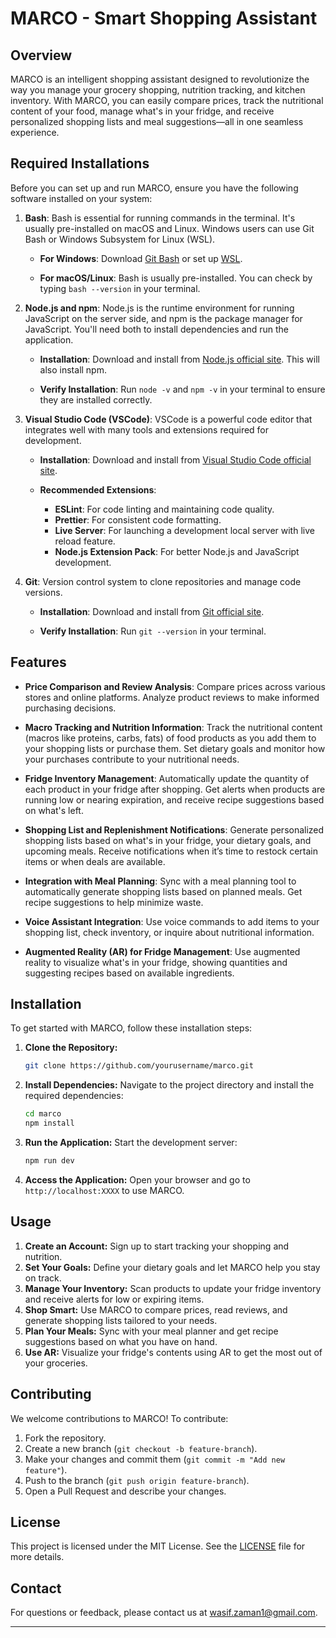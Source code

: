 

# MARCO - Smart Shopping Assistant

## Overview
MARCO is an intelligent shopping assistant designed to revolutionize the way you manage your grocery shopping, nutrition tracking, and kitchen inventory. With MARCO, you can easily compare prices, track the nutritional content of your food, manage what's in your fridge, and receive personalized shopping lists and meal suggestions—all in one seamless experience.

## Required Installations

Before you can set up and run MARCO, ensure you have the following software installed on your system:

1. **Bash**: Bash is essential for running commands in the terminal. It's usually pre-installed on macOS and Linux. Windows users can use Git Bash or Windows Subsystem for Linux (WSL).

   - **For Windows**: Download [Git Bash](https://gitforwindows.org/) or set up [WSL](https://docs.microsoft.com/en-us/windows/wsl/install).
   
   - **For macOS/Linux**: Bash is usually pre-installed. You can check by typing `bash --version` in your terminal.

2. **Node.js and npm**: Node.js is the runtime environment for running JavaScript on the server side, and npm is the package manager for JavaScript. You'll need both to install dependencies and run the application.

   - **Installation**: Download and install from [Node.js official site](https://nodejs.org/). This will also install npm.
   
   - **Verify Installation**: Run `node -v` and `npm -v` in your terminal to ensure they are installed correctly.

3. **Visual Studio Code (VSCode)**: VSCode is a powerful code editor that integrates well with many tools and extensions required for development.

   - **Installation**: Download and install from [Visual Studio Code official site](https://code.visualstudio.com/).
   
   - **Recommended Extensions**:
     - **ESLint**: For code linting and maintaining code quality.
     - **Prettier**: For consistent code formatting.
     - **Live Server**: For launching a development local server with live reload feature.
     - **Node.js Extension Pack**: For better Node.js and JavaScript development.

4. **Git**: Version control system to clone repositories and manage code versions.

   - **Installation**: Download and install from [Git official site](https://git-scm.com/).
   
   - **Verify Installation**: Run `git --version` in your terminal.

## Features
- **Price Comparison and Review Analysis**: Compare prices across various stores and online platforms. Analyze product reviews to make informed purchasing decisions.
  
- **Macro Tracking and Nutrition Information**: Track the nutritional content (macros like proteins, carbs, fats) of food products as you add them to your shopping lists or purchase them. Set dietary goals and monitor how your purchases contribute to your nutritional needs.

- **Fridge Inventory Management**: Automatically update the quantity of each product in your fridge after shopping. Get alerts when products are running low or nearing expiration, and receive recipe suggestions based on what's left.

- **Shopping List and Replenishment Notifications**: Generate personalized shopping lists based on what's in your fridge, your dietary goals, and upcoming meals. Receive notifications when it’s time to restock certain items or when deals are available.

- **Integration with Meal Planning**: Sync with a meal planning tool to automatically generate shopping lists based on planned meals. Get recipe suggestions to help minimize waste.

- **Voice Assistant Integration**: Use voice commands to add items to your shopping list, check inventory, or inquire about nutritional information.

- **Augmented Reality (AR) for Fridge Management**: Use augmented reality to visualize what's in your fridge, showing quantities and suggesting recipes based on available ingredients.

## Installation
To get started with MARCO, follow these installation steps:

1. **Clone the Repository:**
   ```bash
   git clone https://github.com/yourusername/marco.git
   ```

2. **Install Dependencies:**
   Navigate to the project directory and install the required dependencies:
   ```bash
   cd marco
   npm install
   ```

3. **Run the Application:**
   Start the development server:
   ```bash
   npm run dev
   ```

4. **Access the Application:**
   Open your browser and go to `http://localhost:XXXX` to use MARCO.

## Usage
1. **Create an Account:** Sign up to start tracking your shopping and nutrition.
2. **Set Your Goals:** Define your dietary goals and let MARCO help you stay on track.
3. **Manage Your Inventory:** Scan products to update your fridge inventory and receive alerts for low or expiring items.
4. **Shop Smart:** Use MARCO to compare prices, read reviews, and generate shopping lists tailored to your needs.
5. **Plan Your Meals:** Sync with your meal planner and get recipe suggestions based on what you have on hand.
6. **Use AR:** Visualize your fridge's contents using AR to get the most out of your groceries.

## Contributing
We welcome contributions to MARCO! To contribute:

1. Fork the repository.
2. Create a new branch (`git checkout -b feature-branch`).
3. Make your changes and commit them (`git commit -m "Add new feature"`).
4. Push to the branch (`git push origin feature-branch`).
5. Open a Pull Request and describe your changes.

## License
This project is licensed under the MIT License. See the [LICENSE](LICENSE) file for more details.

## Contact
For questions or feedback, please contact us at wasif.zaman1@gmail.com.

---

